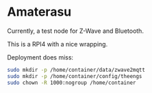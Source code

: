 # Amaterasu

Currently, a test node for Z-Wave and Bluetooth.

This is a RPI4 with a nice wrapping.

Deployment does miss:
```bash
sudo mkdir -p /home/container/data/zwave2mqtt
sudo mkdir -p /home/container/config/theengs
sudo chown -R 1000:nogroup /home/container
```
